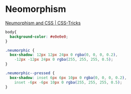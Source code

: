 # Neomorphism

[Neumorphism and CSS | CSS-Tricks](https://css-tricks.com/neumorphism-and-css/)

```css
body{
  background-color: #e0e0e0;
}

.neumorphic {
  box-shadow: 12px 12px 24px 0 rgba(0, 0, 0, 0.2),
    -12px -12px 24px 0 rgba(255, 255, 255, 0.5);
}

.neumorphic--pressed {
  box-shadow: inset 6px 6px 10px 0 rgba(0, 0, 0, 0.2),
    inset -6px -6px 10px 0 rgba(255, 255, 255, 0.5);
}
```
